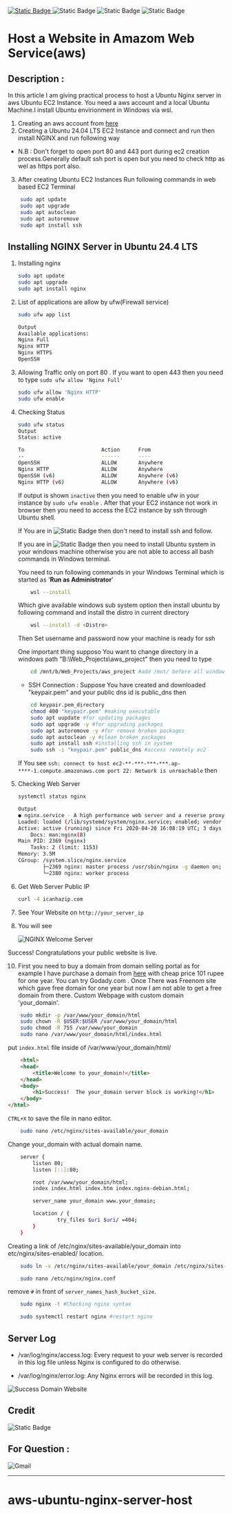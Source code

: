
[![Static Badge](https://img.shields.io/badge/aws-tutorial?logo=amazon&labelColor=black&color=black)
](https://aws.amazon.com/)
![Static Badge](https://img.shields.io/badge/Ubuntu-24.04%20LTS-maker?logo=ubuntu&color=blue&cacheSeconds=https%3A%2F%2Fubuntu.com%2Fdesktop%2Fwsl)
![Static Badge](https://img.shields.io/badge/Windows-11-maker?logo=windows&color=blue&cacheSeconds=https%3A%2F%2Flearn.microsoft.com%2Fen-us%2Fwindows%2Fwsl%2Finstall)
![Static Badge](https://img.shields.io/badge/nginx-server-maker?logo=nginx&color=blue&cacheSeconds=https%3A%2F%2Fnginx.org%2Fen%2F)




# Host a Website in Amazom Web Service(aws) 

## Description :
In this article I am giving practical process to host a Ubuntu Nginx server in aws Ubuntu EC2 Instance. You need a aws account and a local Ubuntu Machine.I install Ubuntu envirionment in Windows via wsl.

1. Creating an aws account from [here](https://aws.amazon.com/)
2. Creating a Ubuntu 24.04 LTS EC2 Instance and connect and run then install NGINX and run following way
* N.B : Don't forget to open port 80 and 443 port during ec2 creation process.Generally default ssh port is open but you need to check http as wel as https port also.
3. After creating Ubuntu EC2 Instances Run following commands in web based EC2 Terminal

```bash
    sudo apt update
    sudo apt upgrade
    sudo apt autoclean
    sudo apt autoremove
    sudo apt install ssh
```

## Installing NGINX Server in Ubuntu 24.4 LTS

1. Installing nginx 

    ```bash
    sudo apt update
    sudo apt upgrade
    sudo apt install nginx
    ```

2. List of applications are allow by ufw(Firewall service)
    ```bash
    sudo ufw app list

    Output
    Available applications:
    Nginx Full
    Nginx HTTP
    Nginx HTTPS
    OpenSSH
    ```
    

3. Allowing Traffic only on port 80 . If you want to open 443 then you need to type ```sudo ufw allow 'Nginx Full'```
    ```bash
    sudo ufw allow 'Nginx HTTP'
    sudo ufw enable
    ```

4. Checking Status
    ```bash
    sudo ufw status
    Output
    Status: active

    To                         Action      From
    --                         ------      ----
    OpenSSH                    ALLOW       Anywhere                  
    Nginx HTTP                 ALLOW       Anywhere                  
    OpenSSH (v6)               ALLOW       Anywhere (v6)             
    Nginx HTTP (v6)            ALLOW       Anywhere (v6)
    ```

    If output is shown ```inactive``` then you need to enable ufw in your instance by ```sudo ufw enable``` . After that your EC2 instance not work in browser then you need to access the EC2 instance by ssh through Ubuntu shell.

    If You are in ![Static Badge](https://img.shields.io/badge/Linux-maker?logo=linux&color=blue)
    then don't need to install ssh and follow.

    If you are in ![Static Badge](https://img.shields.io/badge/Windows-11-maker?logo=windows&color=blue&cacheSeconds=https%3A%2F%2Flearn.microsoft.com%2Fen-us%2Fwindows%2Fwsl%2Finstall)
 then you need to install Ubuntu system in your windows machine otherwise you are not able to access all bash commands in Windows terminal.

    You need to run following commands in your Windows Terminal which is started as '**Run as Administrator**' 

    ```bash
        wsl --install
    ```
    Which give available windows sub system option then install ubuntu by following command and install the distro in current directory
    ```bash
        wsl --install -d <Distro>
    ```
    Then Set username and password now your machine is ready for ssh

    One important thing supposo You want to change directory in a windows path "B:\Web_Projects\aws_project" then you need to type

    ```bash
        cd /mnt/b/Web_Projects/aws_project #add /mnt/ before all windows path
    ```

    * SSH Connection :
        Suppose You have created and downloaded "keypair.pem" and your public dns id is public_dns then 
    ```bash
        cd keypair.pem_directory
        chmod 400 "keypair.pem" #making executable
        sudo apt uupdate #for updating packages
        sudo apt upgrade -y #for upgrading packages
        sudo apt autoremove -y #for remove broken packages
        sudo apt autoclean -y #clean broken packages
        sudo apt install ssh #installing ssh in system
        sudo ssh -i "keypair.pem" public_dns #access remotely ec2
    ```

    If You see ```ssh: connect to host ec2-**-***-***-***.ap-****-1.compute.amazonaws.com port 22: Network is unreachable``` then



5. Checking Web Server

    ```bash
    systemctl status nginx

    Output
    ● nginx.service - A high performance web server and a reverse proxy server
    Loaded: loaded (/lib/systemd/system/nginx.service; enabled; vendor preset: enabled)
    Active: active (running) since Fri 2020-04-20 16:08:19 UTC; 3 days ago
        Docs: man:nginx(8)
    Main PID: 2369 (nginx)
        Tasks: 2 (limit: 1153)
    Memory: 3.5M
    CGroup: /system.slice/nginx.service
            ├─2369 nginx: master process /usr/sbin/nginx -g daemon on; master_process on;
            └─2380 nginx: worker process
    ```

6. Get Web Server Public IP
    ```bash
    curl -4 icanhazip.com
    ```

7. See Your Website on ```http://your_server_ip```

8. You will see

    ![NGINX Welcome Server ](./Image/nginx_server_welcome.png)

Success! Congratulations your public website is  live.

10. First you need to buy a domain from domain selling portal as for example I have purchase a domain from [here](https://www.namecheap.com/) with cheap price 101 rupee for one year. You can try Godady.com . Once There was Freenom site which gave free domain for one year but now I am not able to get a free domain from there. Custom Webpage with custom domain 'your_domain'.
```bash
    sudo mkdir -p /var/www/your_domain/html
    sudo chown -R $USER:$USER /var/www/your_domain/html
    sudo chmod -R 755 /var/www/your_domain
    sudo nano /var/www/your_domain/html/index.html
```
put ```index.html``` file inside of /var/www/your_domain/html/
```html
    <html>
    <head>
        <title>Welcome to your_domain!</title>
    </head>
    <body>
        <h1>Success!  The your_domain server block is working!</h1>
    </body>
</html>
```
```CTRL+X``` to save the file in nano editor.

```bash
    sudo nano /etc/nginx/sites-available/your_domain
````

Change your_domain with actual domain name.

```bash
    server {
        listen 80;
        listen [::]:80;

        root /var/www/your_domain/html;
        index index.html index.htm index.nginx-debian.html;

        server_name your_domain www.your_domain;

        location / {
                try_files $uri $uri/ =404;
        }
    }
```
Creating a link of /etc/nginx/sites-available/your_domain into etc/nginx/sites-enabled/ location.

```bash
    sudo ln -s /etc/nginx/sites-available/your_domain /etc/nginx/sites-enabled/
```

```bash
    sudo nano /etc/nginx/nginx.conf
```

remove ```#``` in front of ```server_names_hash_bucket_size```.

```bash
    sudo nginx -t #Checking nginx syntax

    sudo systemctl restart nginx #restart nginx
```

## Server Log
- /var/log/nginx/access.log: Every request to your web server is recorded in this log file unless Nginx is configured to do otherwise.

- /var/log/nginx/error.log: Any Nginx errors will be recorded in this log.

![Success Domain Website](Image/success_domain.png)

## Credit

![Static Badge](https://img.shields.io/badge/digitalOcean-article-maker?logo=digitalocean&logoColor=white&labelColor=blue&color=black&cacheSeconds=https%3A%2F%2Fwww.digitalocean.com%2Fcommunity%2Ftutorials%2Fhow-to-install-nginx-on-ubuntu-20-04)



## For Question :
![Gmail](https://img.shields.io/badge/Gmail-baponkar%40gmail.com-red?logo=gmail)

---
# aws-ubuntu-nginx-server-host
